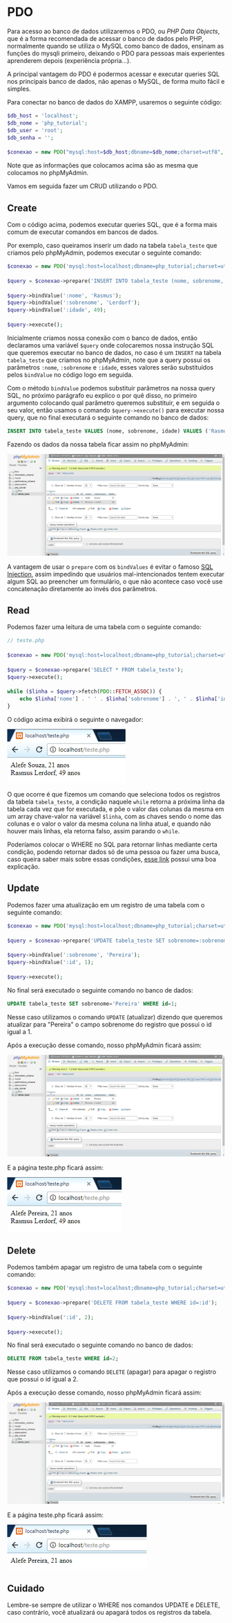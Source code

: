 # PDO

Para acesso ao banco de dados utilizaremos o PDO, ou _PHP Data Objects_, que é a forma recomendada de acessar o banco de dados pelo PHP, normalmente quando se utiliza o MySQL como banco de dados, ensinam as funções do mysqli primeiro, deixando o PDO para pessoas mais experientes aprenderem depois (experiência própria...).

A principal vantagem do PDO é podermos acessar e executar queries SQL nos principais banco de dados, não apenas o MySQL, de forma muito fácil e simples.

Para conectar no banco de dados do XAMPP, usaremos o seguinte código:

```php
$db_host = 'localhost';
$db_nome = 'php_tutorial';
$db_user = 'root';
$db_senha = '';

$conexao = new PDO("mysql:host=$db_host;dbname=$db_nome;charset=utf8", $db_user, $db_senha);
```

Note que as informações que colocamos acima são as mesma que colocamos no phpMyAdmin.

Vamos em seguida fazer um CRUD utilizando o PDO.

## Create

Com o código acima, podemos executar queries SQL, que é a forma mais comum de executar comandos em bancos de dados.

Por exemplo, caso queiramos inserir um dado na tabela `tabela_teste` que criamos pelo phpMyAdmin, podemos executar o seguinte comando:

```php
$conexao = new PDO('mysql:host=localhost;dbname=php_tutorial;charset=utf8', 'root', '');

$query = $conexao->prepare('INSERT INTO tabela_teste (nome, sobrenome, idade) VALUES (:nome, :sobrenome, :idade)');

$query->bindValue(':nome', 'Rasmus');
$query->bindValue(':sobrenome', 'Lerdorf');
$query->bindValue(':idade', 49);

$query->execute();
```

Inicialmente criamos nossa conexão com o banco de dados, então declaramos uma variável `$query` onde colocaremos nossa instrução SQL que queremos executar no banco de dados, no caso é um `INSERT` na tabela `tabela_teste` que criamos no phpMyAdmin, note que a query possui os parâmetros `:nome`, `:sobrenome` e `:idade`, esses valores serão substituídos pelos `bindValue` no código logo em seguida.

Com o método `bindValue` podemos substituir parâmetros na nossa query SQL, no próximo parágrafo eu explico o por quê disso, no primeiro argumento colocando qual parâmetro queremos substituir, e em seguida o seu valor, então usamos o comando `$query->execute()` para executar nossa query, que no final executará o seguinte comando no banco de dados:

```sql
INSERT INTO tabela_teste VALUES (nome, sobrenome, idade) VALUES ('Rasmus', 'Lerdorf', 49);
```

Fazendo os dados da nossa tabela ficar assim no phpMyAdmin:

![Tela do phpMyAdmin com os novos dados](./assets/phpmyadmin/phpmyadmin9.png)

A vantagem de usar o `prepare` com os `bindValues` é evitar o famoso [SQL Injection](https://www.tecmundo.com.br/tecmundo-explica/113195-sql-injection-saiba-tudo-ataque-simples-devastador.htm), assim impedindo que usuários mal-intencionados tentem executar algum SQL ao preencher um formulário, o que não acontece caso você use concatenação diretamente ao invés dos parâmetros.

## Read

Podemos fazer uma leitura de uma tabela com o seguinte comando:

```php
// teste.php

$conexao = new PDO('mysql:host=localhost;dbname=php_tutorial;charset=utf8', 'root', '');

$query = $conexao->prepare('SELECT * FROM tabela_teste');
$query->execute();

while ($linha = $query->fetch(PDO::FETCH_ASSOC)) {
    echo $linha['nome'] . ' ' . $linha['sobrenome'] . ', ' . $linha['idade'] . ' anos' . '<br>';
}
```

O código acima exibirá o seguinte o navegador:

![Resultado do código acima](./assets/pdo/pdo1.png)

O que ocorre é que fizemos um comando que seleciona todos os registros da tabela `tabela_teste`, a condição naquele `while` retorna a próxima linha da tabela cada vez que for executada, e põe o valor das colunas da mesma em um array chave-valor na variável `$linha`, com as chaves sendo o nome das colunas e o valor o valor da mesma coluna na linha atual, e quando não houver mais linhas, ela retorna falso, assim parando o `while`.

Poderíamos colocar o WHERE no SQL para retornar linhas mediante certa condição, podendo retornar dados só de uma pessoa ou fazer uma busca, caso queira saber mais sobre essas condições, [esse link](https://www.devmedia.com.br/sql-clausula-where/37645) possui uma boa explicação.

## Update

Podemos fazer uma atualização em um registro de uma tabela com o seguinte comando:

```php
$conexao = new PDO('mysql:host=localhost;dbname=php_tutorial;charset=utf8', 'root', '');

$query = $conexao->prepare('UPDATE tabela_teste SET sobrenome=:sobrenome WHERE id=:id');

$query->bindValue(':sobrenome', 'Pereira');
$query->bindValue(':id', 1);

$query->execute();
```

No final será executado o seguinte comando no banco de dados:

```sql
UPDATE tabela_teste SET sobrenome='Pereira' WHERE id=1;
```

Nesse caso utilizamos o comando `UPDATE` (atualizar) dizendo que queremos atualizar para "Pereira" o campo sobrenome do registro que possui o id igual a 1.

Após a execução desse comando, nosso phpMyAdmin ficará assim:

![Tela do phpMyAdmin com dados atualizados](./assets/phpmyadmin/phpmyadmin10.png)

E a página teste.php ficará assim:

![teste.php atualizada](./assets/pdo/pdo2.png)

## Delete

Podemos também apagar um registro de uma tabela com o seguinte comando:

```php
$conexao = new PDO('mysql:host=localhost;dbname=php_tutorial;charset=utf8', 'root', '');

$query = $conexao->prepare('DELETE FROM tabela_teste WHERE id=:id');

$query->bindValue(':id', 2);

$query->execute();
```

No final será executado o seguinte comando no banco de dados:

```sql
DELETE FROM tabela_teste WHERE id=2;
```

Nesse caso utilizamos o comando `DELETE` (apagar) para apagar o registro que possui o id igual a 2.

Após a execução desse comando, nosso phpMyAdmin ficará assim:

![Tela do phpMyAdmin com dados atualizados](./assets/phpmyadmin/phpmyadmin11.png)

E a página teste.php ficará assim:

![teste.php atualizada](./assets/pdo/pdo3.png)

## Cuidado

Lembre-se sempre de utilizar o WHERE nos comandos UPDATE e DELETE, caso contrário, você atualizará ou apagará todos os registros da tabela.
